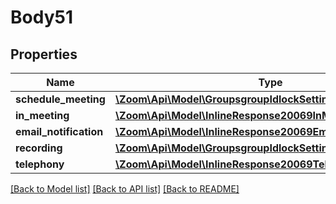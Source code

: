 # Body51

## Properties
Name | Type | Description | Notes
------------ | ------------- | ------------- | -------------
**schedule_meeting** | [**\Zoom\Api\Model\GroupsgroupIdlockSettingsScheduleMeeting**](GroupsgroupIdlockSettingsScheduleMeeting.md) |  | [optional] 
**in_meeting** | [**\Zoom\Api\Model\InlineResponse20069InMeeting**](InlineResponse20069InMeeting.md) |  | [optional] 
**email_notification** | [**\Zoom\Api\Model\InlineResponse20069EmailNotification**](InlineResponse20069EmailNotification.md) |  | [optional] 
**recording** | [**\Zoom\Api\Model\GroupsgroupIdlockSettingsRecording**](GroupsgroupIdlockSettingsRecording.md) |  | [optional] 
**telephony** | [**\Zoom\Api\Model\InlineResponse20069Telephony**](InlineResponse20069Telephony.md) |  | [optional] 

[[Back to Model list]](../README.md#documentation-for-models) [[Back to API list]](../README.md#documentation-for-api-endpoints) [[Back to README]](../README.md)


